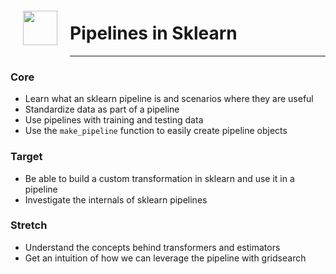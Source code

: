 <img src="http://imgur.com/1ZcRyrc.png" style="float: left; margin: 20px; height: 55px">

# Pipelines in Sklearn

---

### Core
- Learn what an sklearn pipeline is and scenarios where they are useful
- Standardize data as part of a pipeline
- Use pipelines with training and testing data
- Use the `make_pipeline` function to easily create pipeline objects

### Target
- Be able to build a custom transformation in sklearn and use it in a pipeline
- Investigate the internals of sklearn pipelines

### Stretch
- Understand the concepts behind transformers and estimators
- Get an intuition of how we can leverage the pipeline with gridsearch
